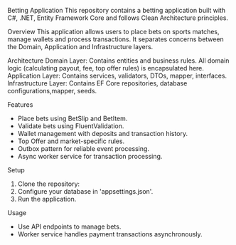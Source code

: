 Betting Application
This repository contains a  betting application built with C#, .NET, Entity Framework Core and follows Clean Architecture principles.

Overview
This application allows users to place bets on sports matches, manage wallets and process transactions. It separates concerns between the Domain, Application and Infrastructure layers.

Architecture
Domain Layer: Contains entities and business rules. All domain logic (calculating payout, fee, top offer rules) is encapsulated here.
Application Layer: Contains services, validators, DTOs, mapper, interfaces.
Infrastructure Layer: Contains EF Core repositories, database configurations,mapper, seeds.

Features
- Place bets using BetSlip and BetItem.
- Validate bets using FluentValidation.
- Wallet management with deposits and transaction history.
- Top Offer and market-specific rules.
- Outbox pattern for reliable event processing.
- Async worker service for transaction processing.

Setup
1. Clone the repository:
2. Configure your database in 'appsettings.json'.
3. Run the application.

Usage

- Use API endpoints to manage bets.
- Worker service handles payment transactions asynchronously.
